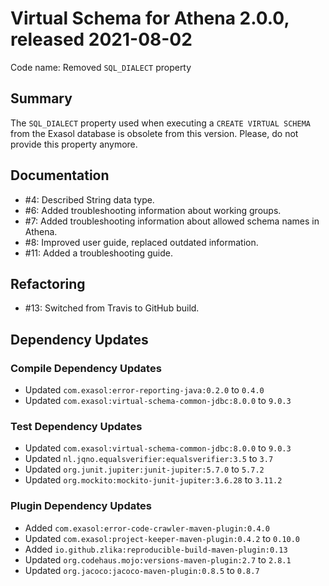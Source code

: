 # Virtual Schema for Athena 2.0.0, released 2021-08-02

Code name: Removed `SQL_DIALECT` property

## Summary

The `SQL_DIALECT` property used when executing a `CREATE VIRTUAL SCHEMA` from the Exasol database is obsolete from this version. Please, do not provide this property anymore.

## Documentation

* #4: Described String data type.
* #6: Added troubleshooting information about working groups.
* #7: Added troubleshooting information about allowed schema names in Athena.
* #8: Improved user guide, replaced outdated information.
* #11: Added a troubleshooting guide.

## Refactoring

* #13: Switched from Travis to GitHub build.

## Dependency Updates

### Compile Dependency Updates

* Updated `com.exasol:error-reporting-java:0.2.0` to `0.4.0`
* Updated `com.exasol:virtual-schema-common-jdbc:8.0.0` to `9.0.3`

### Test Dependency Updates

* Updated `com.exasol:virtual-schema-common-jdbc:8.0.0` to `9.0.3`
* Updated `nl.jqno.equalsverifier:equalsverifier:3.5` to `3.7`
* Updated `org.junit.jupiter:junit-jupiter:5.7.0` to `5.7.2`
* Updated `org.mockito:mockito-junit-jupiter:3.6.28` to `3.11.2`

### Plugin Dependency Updates

* Added `com.exasol:error-code-crawler-maven-plugin:0.4.0`
* Updated `com.exasol:project-keeper-maven-plugin:0.4.2` to `0.10.0`
* Added `io.github.zlika:reproducible-build-maven-plugin:0.13`
* Updated `org.codehaus.mojo:versions-maven-plugin:2.7` to `2.8.1`
* Updated `org.jacoco:jacoco-maven-plugin:0.8.5` to `0.8.7`